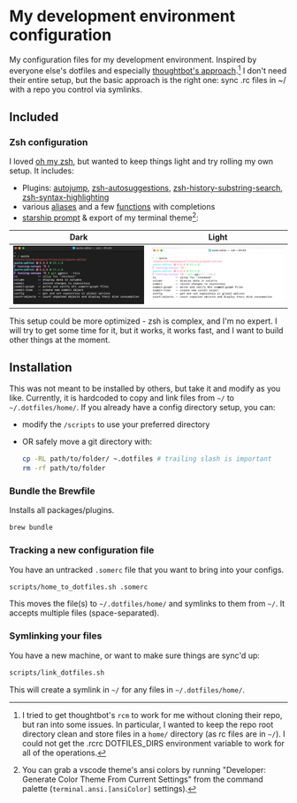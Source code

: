 # My development environment configuration

My configuration files for my development environment. Inspired by everyone else's dotfiles and especially [thoughtbot's approach](https://github.com/thoughtbot/dotfiles).[^1] I don't need their entire setup, but the basic approach is the right one: sync .rc files in ~/ with a repo you control via symlinks.

## Included

### Zsh configuration

I loved [oh my zsh](https://ohmyz.sh), but wanted to keep things light and try rolling my own setup. It includes:

- Plugins: [autojump](https://github.com/wting/autojump), [zsh-autosuggestions](https://github.com/zsh-users/zsh-autosuggestions), [zsh-history-substring-search](https://github.com/zsh-users/zsh-history-substring-search), [zsh-syntax-highlighting](https://github.com/zsh-users/zsh-syntax-highlighting)
- various [aliases](zsh/aliases.zsh) and a few [functions](zsh/functions) with completions
- [starship prompt](https://starship.rs/) & export of my terminal theme[^2]:

| Dark  | Light |
| ------------- | ------------- |
| ![image](images/terminal-github-dark.png)  | ![image](images/terminal-github-light.png)  |

This setup could be more optimized - zsh is complex, and I'm no expert. I will try to get some time for it, but it works, it works fast, and I want to build other things at the moment.

## Installation

This was not meant to be installed by others, but take it and modify as you like. Currently, it is hardcoded to copy and link files from `~/` to `~/.dotfiles/home/`. If you already have a config directory setup, you can:

- modify the `/scripts` to use your preferred directory
- OR safely move a git directory with:

  ```sh
  cp -RL path/to/folder/ ~.dotfiles # trailing slash is important
  rm -rf path/to/folder
  ```

### Bundle the Brewfile

Installs all packages/plugins.

```sh
brew bundle
```

### Tracking a new configuration file

You have an untracked `.somerc` file that you want to bring into your configs.

```sh
scripts/home_to_dotfiles.sh .somerc
```

This moves the file(s) to `~/.dotfiles/home/` and symlinks to them from `~/`. It accepts multiple files (space-separated).

### Symlinking your files

You have a new machine, or want to make sure things are sync'd up:

```sh
scripts/link_dotfiles.sh
```

This will create a symlink in `~/` for any files in `~/.dotfiles/home/`.

[^1]: I tried to get thoughtbot's `rcm` to work for me without cloning their repo, but ran into some issues. In particular, I wanted to keep the repo root directory clean and store files in a `home/` directory (as rc files are in `~/`). I could not get the .rcrc DOTFILES_DIRS environment variable to work for all of the operations.

[^2]: You can grab a vscode theme's ansi colors by running "Developer: Generate Color Theme From Current Settings" from the command palette (`terminal.ansi.[ansiColor]` settings).
